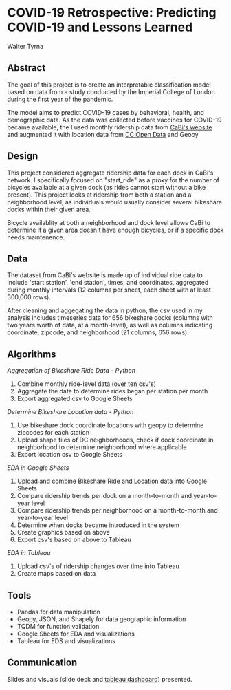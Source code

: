 # COVID-19 Retrospective: Predicting COVID-19 and Lessons Learned
Walter Tyrna

## Abstract
The goal of this project is to create an interpretable classification model based on data from a study conducted by the Imperial College of London during the first year of the pandemic.

The model aims to predict COVID-19 cases by behavioral, health, and demographic data. As the data was collected before vaccines for COVID-19 became available, the
I used monthly ridership data from [CaBi's website](https://www.capitalbikeshare.com/system-data) and augmented it with location data from [DC Open Data](https://opendata.dc.gov/datasets/neighborhood-clusters/explore) and Geopy

## Design
This project considered aggregate ridership data for each dock in CaBi's network. I specifically focused on "start_ride" as a proxy for the number of bicycles available at a given dock (as rides cannot start without a bike present). This project looks at ridership from both a station and a neighborhood level, as individuals would usually consider several bikeshare docks within their given area. 

Bicycle availablity at both a neighborhood and dock level allows CaBi to determine if a given area doesn't have enough bicycles, or if a specific dock needs maintenence.

## Data
The dataset from CaBi's website is made up of individual ride data to include 'start station', 'end station', times, and coordinates, aggregated during monthly intervals (12 columns per sheet, each sheet with at least 300,000 rows). 

After cleaning and aggegating the data in python, the csv used in my analysis includes timeseries data for 656 bikeshare docks (columns with two years worth of data, at a month-level), as well as columns indicating coordinate, zipcode, and neighborhood (21 columns, 656 rows).

## Algorithms
*Aggregation of Bikeshare Ride Data - Python*
1. Combine monthly ride-level data (over ten csv's)
2. Aggregate the data to determine rides began per station per month
3. Export aggregated csv to Google Sheets

*Determine Bikeshare Location data - Python*
1. Use bikeshare dock coordinate locations with geopy to determine zipcodes for each station
2. Upload shape files of DC neighborhoods, check if dock coordinate in neighborhood to determine neighborhood where applicable
3. Export location csv to Google Sheets

*EDA in Google Sheets*
1.  Upload and combine Bikeshare Ride and Location data into Google Sheets
2.  Compare ridership trends per dock on a month-to-month and year-to-year level
3.  Compare ridership trends per neighborhood on a month-to-month and year-to-year level
4.  Determine when docks became introduced in the system
5.  Create graphics based on above
6.  Export csv's based on above to Tableau

*EDA in Tableau*
1. Upload csv's of ridership changes over time into Tableau 
2. Create maps based on data

## Tools
- Pandas for data manipulation
- Geopy, JSON, and Shapely for data geographic information
- TQDM for function validation
- Google Sheets for EDA and visualizations
- Tableau for EDS and visualizations

## Communication
Slides and visuals (slide deck and [tableau dashboard](https://public.tableau.com/app/profile/walter.tyrna/viz/ChangesinCaBiRidershipsummer20-21/Dashboard1)) presented.
